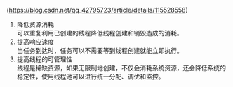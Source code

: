 (https://blog.csdn.net/qq_42795723/article/details/115528558)
1.  降低资源消耗  
    可以重复利用已创建的线程降低线程创建和销毁造成的消耗。
2.  提高响应速度  
    当任务到达时，任务可以不需要等到线程创建就能立即执行。
3.  提高线程的可管理性  
    线程是稀缺资源，如果无限制地创建，不仅会消耗系统资源，还会降低系统的稳定性，使用线程池可以进行统一分配、调优和监控。